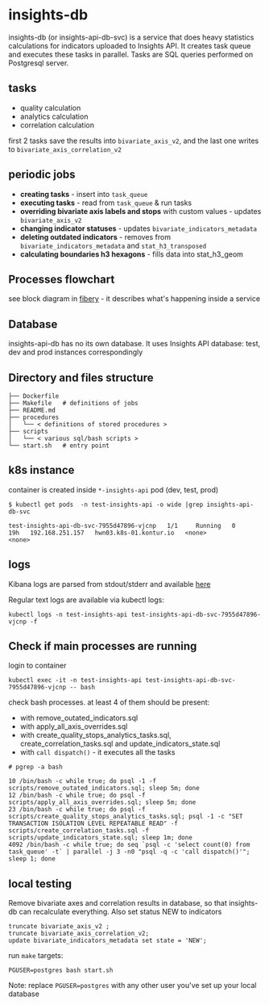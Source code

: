 # insights-db

insights-db (or insights-api-db-svc) is a service that does heavy statistics calculations for indicators uploaded to Insights API. It creates task queue and executes these tasks in parallel. Tasks are SQL queries performed on Postgresql server.

## tasks

* quality calculation
* analytics calculation
* correlation calculation

first 2 tasks save the results into `bivariate_axis_v2`, and the last one writes to `bivariate_axis_correlation_v2`

## periodic jobs

* **creating tasks** - insert into `task_queue`
* **executing tasks** - read from `task_queue` & run tasks
* **overriding bivariate axis labels and stops** with custom values - updates `bivariate_axis_v2`
* **changing indicator statuses** - updates `bivariate_indicators_metadata`
* **deleting outdated indicators** - removes from `bivariate_indicators_metadata` and `stat_h3_transposed`
* **calculating boundaries h3 hexagons** - fills data into stat_h3_geom

## Processes flowchart

see block diagram in [fibery](https://kontur.fibery.io/Tasks/User_Story/Insights-DB-service-MVP-2005) - it describes what's happening inside a service

## Database
insights-api-db has no its own database. It uses Insights API database: test, dev and prod instances correspondingly

## Directory and files structure

```
├── Dockerfile
├── Makefile   # definitions of jobs
├── README.md
├── procedures
│   └── < definitions of stored procedures >
├── scripts
│   └── < various sql/bash scripts >
└── start.sh   # entry point
```

## k8s instance

container is created inside `*-insights-api` pod (dev, test, prod)

```
$ kubectl get pods  -n test-insights-api -o wide |grep insights-api-db-svc

test-insights-api-db-svc-7955d47896-vjcnp   1/1     Running   0             19h   192.168.251.157   hwn03.k8s-01.kontur.io   <none>           <none>
```

## logs

Kibana logs are parsed from stdout/stderr and available [here](https://kontur-elastic-deployment.kb.eastus2.azure.elastic-cloud.com:9243/app/discover#/?_a=(columns:!(log),filters:!(('$state':(store:appState),meta:(alias:!n,disabled:!f,field:kubernetes.labels.app_kubernetes_io%2Finstance,index:b8683180-0124-11ed-ac3a-d5bb0507369a,key:kubernetes.labels.app_kubernetes_io%2Finstance,negate:!f,params:(query:test-insights-api-db-svc),type:phrase),query:(match_phrase:(kubernetes.labels.app_kubernetes_io%2Finstance:test-insights-api-db-svc)))),hideChart:!t,index:b8683180-0124-11ed-ac3a-d5bb0507369a,interval:auto,query:(language:kuery,query:''),sort:!(!('@timestamp',desc)))&_g=(filters:!(),refreshInterval:(pause:!t,value:60000),time:(from:now-1d,to:now)))

Regular text logs are available via kubectl logs:

```
kubectl logs -n test-insights-api test-insights-api-db-svc-7955d47896-vjcnp -f
```

## Check if main processes are running

login to container
```
kubectl exec -it -n test-insights-api test-insights-api-db-svc-7955d47896-vjcnp -- bash
```

check bash processes. at least 4 of them should be present:
* with remove_outated_indicators.sql
* with apply_all_axis_overrides.sql
* with create_quality_stops_analytics_tasks.sql, create_correlation_tasks.sql and update_indicators_state.sql
* with `call dispatch()` - it executes all the tasks

```
# pgrep -a bash

10 /bin/bash -c while true; do psql -1 -f scripts/remove_outated_indicators.sql; sleep 5m; done
12 /bin/bash -c while true; do psql -f scripts/apply_all_axis_overrides.sql; sleep 5m; done
23 /bin/bash -c while true; do psql -f scripts/create_quality_stops_analytics_tasks.sql; psql -1 -c "SET TRANSACTION ISOLATION LEVEL REPEATABLE READ" -f scripts/create_correlation_tasks.sql -f scripts/update_indicators_state.sql; sleep 1m; done
4092 /bin/bash -c while true; do seq `psql -c 'select count(0) from task_queue' -t` | parallel -j 3 -n0 "psql -q -c 'call dispatch()'"; sleep 1; done
```

## local testing

Remove bivariate axes and correlation results in database, so that insights-db can recalculate everything. Also set status NEW to indicators

```
truncate bivariate_axis_v2 ;
truncate bivariate_axis_correlation_v2;
update bivariate_indicators_metadata set state = 'NEW';
```

run `make` targets:

```
PGUSER=postgres bash start.sh
```

Note: replace `PGUSER=postgres` with any other user you've set up your local database
